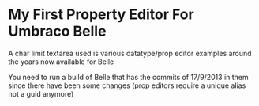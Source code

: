 # My First Property Editor For Umbraco Belle #
A char limit textarea used is various datatype/prop editor examples around the years now available for Belle

You need to run a build of Belle that has the commits of 17/9/2013 in them since there have been some changes (prop editors require a unique alias not a guid anymore)